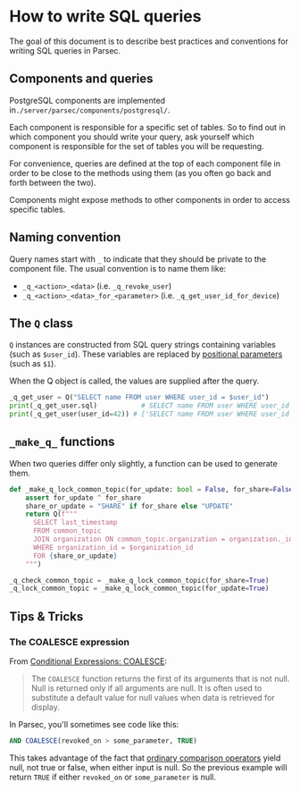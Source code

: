 <!-- Parsec Cloud (https://parsec.cloud) Copyright (c) BUSL-1.1 2016-present Scille SAS -->

# How to write SQL queries

The goal of this document is to describe best practices and conventions for
writing SQL queries in Parsec.

## Components and queries

PostgreSQL components are implemented in`./server/parsec/components/postgresql/`.

Each component is responsible for a specific set of tables. So to find out
in which component you should write your query, ask yourself which component
is responsible for the set of tables you will be requesting.

For convenience, queries are defined at the top of each component file in order
to be close to the methods using them (as you often go back and forth between
the two).

Components might expose methods to other components in order to access specific tables.

## Naming convention

Query names start with `_` to indicate that they should be private to the
component file. The usual convention is to name them like:

- `_q_<action>_<data>` (i.e. `_q_revoke_user`)
- `_q_<action>_<data>_for_<parameter>` (i.e. `_q_get_user_id_for_device`)

## The `Q` class

`Q` instances are constructed from SQL query strings containing variables
(such as `$user_id`). These variables are replaced by [positional parameters](https://www.postgresql.org/docs/current/sql-expressions.html#SQL-EXPRESSIONS-PARAMETERS-POSITIONAL)
(such as `$1`).

When the Q object is called, the values are supplied after the query.

```python
_q_get_user = Q("SELECT name FROM user WHERE user_id = $user_id")
print(_q_get_user.sql)           # SELECT name FROM user WHERE user_id = $1
print(_q_get_user(user_id=42)) # ['SELECT name FROM user WHERE user_id = $1', 42]
```

## `_make_q_` functions

When two queries differ only slightly, a function can be used to generate them.

```python
def _make_q_lock_common_topic(for_update: bool = False, for_share=False) -> Q:
    assert for_update ^ for_share
    share_or_update = "SHARE" if for_share else "UPDATE"
    return Q(f"""
      SELECT last_timestamp
      FROM common_topic
      JOIN organization ON common_topic.organization = organization._id
      WHERE organization_id = $organization_id
      FOR {share_or_update}
    """)

_q_check_common_topic = _make_q_lock_common_topic(for_share=True)
_q_lock_common_topic = _make_q_lock_common_topic(for_update=True)
```

## Tips & Tricks

### The COALESCE expression

From [Conditional Expressions: COALESCE](https://www.postgresql.org/docs/current/functions-conditional.html#FUNCTIONS-COALESCE-NVL-IFNULL):

> The `COALESCE` function returns the first of its arguments that is not null.
> Null is returned only if all arguments are null. It is often used to
> substitute a default value for null values when data is retrieved for
> display.

In Parsec, you'll sometimes see code like this:

```sql
AND COALESCE(revoked_on > some_parameter, TRUE)
```

This takes advantage of the fact that [ordinary comparison operators](https://www.postgresql.org/docs/current/functions-comparison.html)
yield null, not true or false, when either input is null. So the previous example
will return `TRUE` if either `revoked_on` or `some_parameter` is null.
